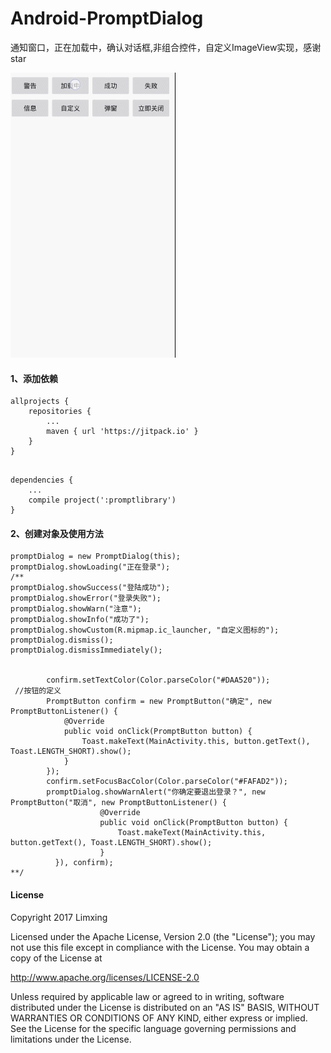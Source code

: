 # Android-PromptDialog
通知窗口，正在加载中，确认对话框,非组合控件，自定义ImageView实现，感谢star

<img src="screen1.gif"/>

#### 1、添加依赖

```
allprojects {
    repositories {
        ...
        maven { url 'https://jitpack.io' }
    }
}


```

```
dependencies {
    ...
    compile project(':promptlibrary')
}

```
#### 2、创建对象及使用方法
```
promptDialog = new PromptDialog(this);
promptDialog.showLoading("正在登录");
/**
promptDialog.showSuccess("登陆成功");
promptDialog.showError("登录失败");
promptDialog.showWarn("注意");
promptDialog.showInfo("成功了");
promptDialog.showCustom(R.mipmap.ic_launcher, "自定义图标的");
promptDialog.dismiss();
promptDialog.dismissImmediately();


        confirm.setTextColor(Color.parseColor("#DAA520"));
 //按钮的定义
        PromptButton confirm = new PromptButton("确定", new PromptButtonListener() {
            @Override
            public void onClick(PromptButton button) {
                Toast.makeText(MainActivity.this, button.getText(), Toast.LENGTH_SHORT).show();
            }
        });
        confirm.setFocusBacColor(Color.parseColor("#FAFAD2"));
        promptDialog.showWarnAlert("你确定要退出登录？", new PromptButton("取消", new PromptButtonListener() {
                    @Override
                    public void onClick(PromptButton button) {
                        Toast.makeText(MainActivity.this, button.getText(), Toast.LENGTH_SHORT).show();
                    }
          }), confirm);
**/
```

#### License
Copyright  2017 Limxing

Licensed under the Apache License, Version 2.0 (the "License");
you may not use this file except in compliance with the License.
You may obtain a copy of the License at

   http://www.apache.org/licenses/LICENSE-2.0

Unless required by applicable law or agreed to in writing, software
distributed under the License is distributed on an "AS IS" BASIS,
WITHOUT WARRANTIES OR CONDITIONS OF ANY KIND, either express or implied.
See the License for the specific language governing permissions and
limitations under the License.